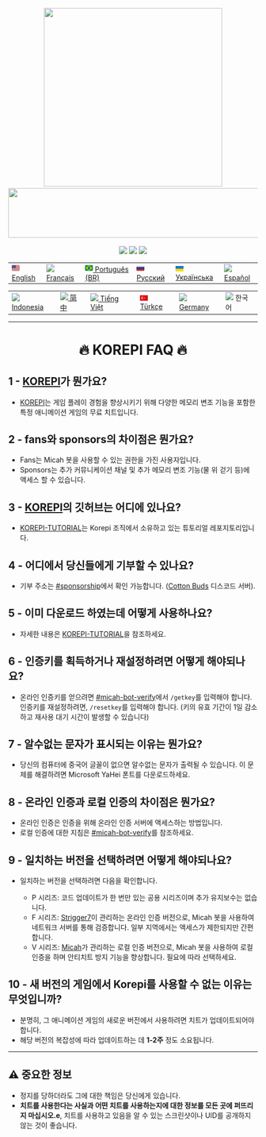 <p align="center">
  <a href="#"><img width="360" height="360" src="https://media.discordapp.net/attachments/1033549666769449002/1107009612210765955/matches.png"></a>
  <a href="#"><img width="650" height="100" src="https://share.creavite.co/FBkHy3zbN4CgWCr0.gif"></a>
</p>

<p align="center">
	<a href="https://github.com/Korepi/keyauth-cpp-library/releases"><img src="https://img.shields.io/github/downloads/Korepi/keyauth-cpp-library/total.svg?style=for-the-badge&color=darkcyan"></a>
	<a href="https://github.com/Korepi/Korepi/graphs/contributors"><img src="https://img.shields.io/github/contributors/Korepi/Korepi?style=for-the-badge&color=darkcyan"></a>
	<a href="https://discord.gg/cottonbuds"><img src="https://img.shields.io/discord/440536354544156683?label=Discord&logo=discord&style=for-the-badge&color=darkviolet"></a>
</p>

<div align="center">
<table>
  <tr>
    <td valign="center"><a href="README.md"><img src="https://github.com/twitter/twemoji/blob/master/assets/svg/1f1fa-1f1f8.svg" width="16"/> English</td>
    <td valign="center"><a href="README_fr-fr.md"><img src="https://em-content.zobj.net/thumbs/160/twitter/154/flag-for-france_1f1eb-1f1f7.png" width="16"/> Français</td>
    <td valign="center"><a href="README_pt-br.md"><img src="https://github.com/twitter/twemoji/blob/master/assets/svg/1f1e7-1f1f7.svg" width="16"/> Português (BR)</td>
    <td valign="center"><a href="README_ru-ru.md"><img src="https://github.com/twitter/twemoji/blob/master/assets/svg/1f1f7-1f1fa.svg" width="16"/> Русский</a></td>
    <td valign="center"><a href="README_ua-ua.md"><img src="https://github.com/Andrew1397/Ukraine/blob/main/Flag_of_Ukraine.png" width="16"/> Українська</a></td>
    <td valign="center"><a href="README_es-cl.md"><img src="https://twemoji.maxcdn.com/v/13.0.0/svg/1f1e6-1f1f7.svg" width="16"/> Español</td>
    
      
  </tr>
</table>
</div>
<div align="center">
<table>
  <tr>
    <td valign="center"><a href="README_id-id.md"><img src="https://em-content.zobj.net/thumbs/120/twitter/351/flag-indonesia_1f1ee-1f1e9.png" width="16"/> Indonesia</td>
    <td valign="center"><a href="README_zh-cn.md"><img src="https://em-content.zobj.net/thumbs/120/twitter/351/flag-china_1f1e8-1f1f3.png" width="16"/> 简中</a></td> 
    <td valign="center"><a href="README_vi-vn.md"><img src="https://em-content.zobj.net/thumbs/120/twitter/351/flag-vietnam_1f1fb-1f1f3.png" width="16"/> Tiếng Việt </a></td>
    <td valign="center"><a href="README_tr-tr.md"><img src="https://raw.githubusercontent.com/hampusborgos/country-flags/ba2cf4101bf029d2ada26da2f95121de74581a4d/svg/tr.svg" width="16"/> Türkçe </a></td>
    <td valign="center"><a href="README_de-de.md"><img src="https://cdn.jsdelivr.net/gh/twitter/twemoji/assets/svg/1f1e9-1f1ea.svg" width="16"/> Germany</td>
	<td valign="center"><img src="https://upload.wikimedia.org/wikipedia/commons/thumb/0/09/Flag_of_South_Korea.svg/800px-Flag_of_South_Korea.svg.png?20230620164129" width="16"/> 한국어</td>
  </tr>
</table>
</div>
	    
---
<div align="center">
  
# 🔥 KOREPI FAQ 🔥

</div>

## 1 - [KOREPI](https://github.com/Korepi/Korepi)가 뭔가요?

- [KOREPI](https://github.com/Korepi/Korepi)는 게임 플레이 경험을 향상시키기 위해 다양한 메모리 변조 기능을 포함한 특정 애니메이션 게임의 무료 치트입니다.

## 2 - fans와 sponsors의 차이점은 뭔가요?

- Fans는 Micah 봇을 사용할 수 있는 권한을 가진 사용자입니다.
- Sponsors는 추가 커뮤니케이션 채널 및 추가 메모리 변조 기능(물 위 걷기 등)에 액세스 할 수 있습니다.

## 3 - [KOREPI](https://github.com/Korepi/Korepi)의 깃허브는 어디에 있나요?

- [KOREPI-TUTORIAL](https://github.com/Korepi/Korepi-Tutorial)는 Korepi 조직에서 소유하고 있는 튜토리얼 레포지토리입니다.

## 4 - 어디에서 당신들에게 기부할 수 있나요?

- 기부 주소는 ⁠[#sponsorship](https://discord.com/channels/1069057220802781265/1097565269985071205)에서 확인 가능합니다. ([Cotton Buds](https://discord.gg/cottonbuds) 디스코드 서버).

## 5 - 이미 다운로드 하였는데 어떻게 사용하나요?

- 자세한 내용은 [KOREPI-TUTORIAL](https://github.com/Korepi/Korepi-Tutorial)을 참조하세요.

## 6 - 인증키를 획득하거나 재설정하려면 어떻게 해야되나요?

- 온라인 인증키를 얻으려면 ⁠[#micah-bot-verify](https://discord.com/channels/1069057220802781265/1109781322005741658)에서 `/getkey`를 입력해야 합니다. 인증키를 재설정하려면, `/resetkey`를 입력해야 합니다. (키의 유효 기간이 1일 감소하고 재사용 대기 시간이 발생할 수 있습니다)

## 7 - 알수없는 문자가 표시되는 이유는 뭔가요?

- 당신의 컴퓨터에 중국어 글꼴이 없으면 알수없는 문자가 출력될 수 있습니다. 이 문제를 해결하려면 Microsoft YaHei 폰트를 다운로드하세요.

## 8 - 온라인 인증과 로컬 인증의 차이점은 뭔가요?

- 온라인 인증은 인증을 위해 온라인 인증 서버에 액세스하는 방법입니다.
- 로컬 인증에 대한 지침은 [#micah-bot-verify](https://discord.com/channels/1069057220802781265/1109781322005741658)를 참조하세요.

## 9 - 일치하는 버전을 선택하려면 어떻게 해야되나요?

- 일치하는 버전을 선택하려면 다음을 확인합니다.

   + P 시리즈: 코드 업데이트가 한 번만 있는 공용 시리즈이며 추가 유지보수는 없습니다.
   + F 시리즈: [Strigger7](https://github.com/Strigger7)이 관리하는 온라인 인증 버전으로, Micah 봇을 사용하여 네트워크 서버를 통해 검증합니다. 일부 지역에서는 액세스가 제한되지만 간편합니다.
   + V 시리즈: [Micah](https://github.com/Micah123321)가 관리하는 로컬 인증 버전으로, Micah 봇을 사용하여 로컬 인증을 하며 안티치트 방지 기능을 향상합니다. 필요에 따라 선택하세요.

## 10 - 새 버전의 게임에서 Korepi를 사용할 수 없는 이유는 무엇입니까?

- 분명히, 그 애니메이션 게임의 새로운 버전에서 사용하려면 치트가 업데이트되어야 합니다.
- 해당 버전의 복잡성에 따라 업데이트하는 데 **1-2주** 정도 소요됩니다.
---

## ⚠ 중요한 정보

- 정지를 당하더라도 그에 대한 책임은 당신에게 있습니다.
- **치트를 사용한다는 사실과 어떤 치트를 사용하는지에 대한 정보를 모든 곳에 퍼뜨리지 마십시오.e**, 치트를 사용하고 있음을 알 수 있는 스크린샷이나 UID를 공개하지 않는 것이 좋습니다.

